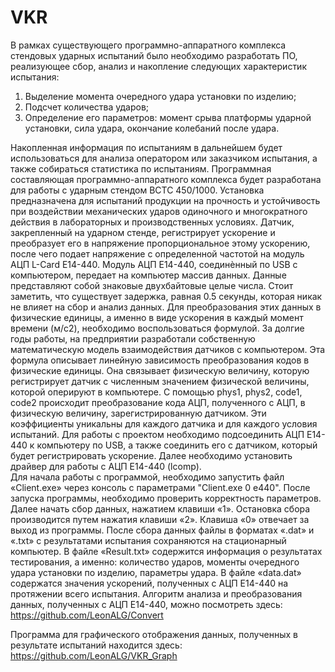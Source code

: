 # VKR
В рамках существующего программно-аппаратного комплекса стендовых ударных испытаний было необходимо разработать ПО, реализующее сбор, анализ и накопление следующих характеристик испытания:
1. Выделение момента очередного удара установки по изделию;
2. Подсчет количества ударов;
3. Определение его параметров: момент срыва платформы ударной установки, сила удара, окончание колебаний после удара.

Накопленная информация по испытаниям в дальнейшем будет использоваться для анализа оператором или заказчиком испытания, а также собираться статистика по испытаниям.
Программная составляющая программно-аппаратного комплекса будет разработана для работы с ударным стендом ВСТС 450/1000.
Установка предназначена для испытаний продукции на прочность и устойчивость при воздействии механических ударов одиночного и многократного действия в лабораторных и производственных условиях.
Датчик, закрепленный на ударном стенде, регистрирует ускорение и преобразует его в напряжение пропорциональное этому ускорению, после чего подает напряжение с определенной частотой на модуль АЦП L-Card E14-440. 
Модуль АЦП E14-440, соединѐнный по USB с компьютером, передает на компьютер массив данных. 
Данные представляют собой знаковые двухбайтовые целые числа. Стоит заметить, что существует задержка, равная 0.5 секунды, которая никак не влияет на сбор и анализ данных.
Для преобразования этих данных в физические единицы, а именно в виде ускорения в каждый момент времени (м/с2), необходимо воспользоваться формулой.
За долгие годы работы, на предприятии разработали собственную математическую модель взаимодействия датчиков с компьютером. 
Эта формула описывает линейную зависимость преобразования кодов в физические единицы. 
Она связывает физическую величину, которую регистрирует датчик с численным значением физической величины, которой оперируют в компьютере. 
С помощью phys1, phys2, code1, code2 происходит преобразование кода АЦП, полученного с АЦП, в физическую величину, зарегистрированную датчиком. 
Эти коэффициенты уникальны для каждого датчика и для каждого условия испытаний.
Для работы с проектом необходимо подсоединить АЦП Е14-440 к компьютеру по USB, а также соединить его с датчиком, который будет регистрировать ускорение.
Далее необходимо установить драйвер для работы с АЦП Е14-440 (lcomp).  
Для начала работы с программой, необходимо запустить файл «Client.exe» через консоль с параметрами "Client.exe 0 e440".
После запуска программы, необходимо проверить корректность параметров.
Далее начать сбор данных, нажатием клавиши «1». Остановка сбора производится путем нажатия клавиши «2». Клавиша «0» отвечает за выход из программы.
После сбора данных файлы в форматах «.dat» и «.txt» с результатами испытания сохраняются на стационарный компьютер.
В файле «Result.txt» содержится информация о результатах тестирования, а именно: количество ударов, моменты очередного удара установки по изделию, параметры удара.
В файле «data.dat» содержатся значения ускорений, полученных с АЦП Е14-440 на протяжении всего испытания.
Алгоритм анализа и преобразования данных, полученных с АЦП Е14-440, можно посмотреть здесь: https://github.com/LeonALG/Convert 

Программа для графического отображения данных, полученных в результате испытаний находится здесь: https://github.com/LeonALG/VKR_Graph
